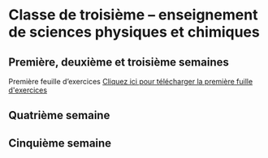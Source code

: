 # Classe de troisième – enseignement de sciences physiques et chimiques

## Première, deuxième et troisième semaines

Première feuille d’exercices [Cliquez ici pour télécharger la première fuille d'exercices](https://prof-johan-daza.github.io/general/3/S3.pdf)

## Quatrième semaine


## Cinquième semaine

